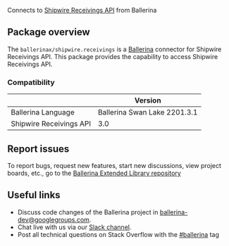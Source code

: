 Connects to [Shipwire Receivings API](https://www.shipwire.com/developers/receiving) from Ballerina

## Package overview
The `ballerinax/shipwire.receivings` is a [Ballerina](https://ballerina.io/) connector for Shipwire Receivings API.
This package provides the capability to access Shipwire Receivings API.

### Compatibility
|                                   | Version                         |
|-----------------------------------|---------------------------------|
| Ballerina Language                | Ballerina Swan Lake 2201.3.1      | 
| Shipwire Receivings API           | 3.0                             |

## Report issues
To report bugs, request new features, start new discussions, view project boards, etc., go to the [Ballerina Extended Library repository](https://github.com/ballerina-platform/ballerina-extended-library)

## Useful links
- Discuss code changes of the Ballerina project in [ballerina-dev@googlegroups.com](mailto:ballerina-dev@googlegroups.com).
- Chat live with us via our [Slack channel](https://ballerina.io/community/slack/).
- Post all technical questions on Stack Overflow with the [#ballerina](https://stackoverflow.com/questions/tagged/ballerina) tag
